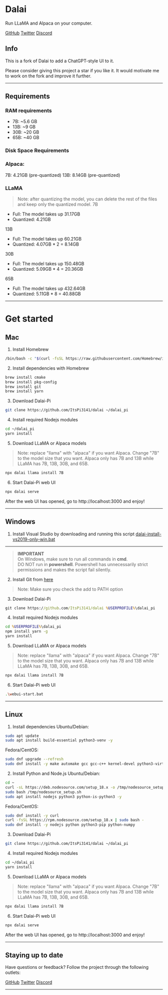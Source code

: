 # Dalai

Run LLaMA and Alpaca on your computer.

<a href="https://github.com/cocktailpeanut/dalai" class='inverse btn'><i class="fa-brands fa-github"></i> GitHub</a>
<a href="https://twitter.com/cocktailpeanut" class='inverse btn'><i class="fa-brands fa-twitter"></i> Twitter</a>
<a href="https://discord.gg/XahBUrbVwz" class='inverse btn'><i class="fa-brands fa-discord"></i> Discord</a>

## Info
This is a fork of Dalai to add a ChatGPT-style UI to it.  

Please consider giving this project a star if you like it. It would motivate me to work on the fork and improve it further. 

---

## Requirements

### RAM requirements
- 7B: ~5.6 GB
- 13B: ~9 GB
- 30B: ~20 GB
- 65B: ~40 GB

### Disk Space Requirements

### Alpaca:
7B: 4.21GB (pre-quantized)
13B: 8.14GB (pre-quantized)

### LLaMA
> Note: after quantizing the model, you can delete the rest of the files and keep only the quantized model.
7B
- Full: The model takes up 31.17GB
- Quantized: 4.21GB

13B
- Full: The model takes up 60.21GB
- Quantized: 4.07GB \* 2 = 8.14GB

30B
- Full: The model takes up 150.48GB
- Quantized: 5.09GB \* 4 = 20.36GB

65B
- Full: The model takes up 432.64GB
- Quantized: 5.11GB \* 8 = 40.88GB

---

# Get started

## Mac
1. Install Homebrew
```sh
/bin/bash -c "$(curl -fsSL https://raw.githubusercontent.com/Homebrew/install/HEAD/install.sh)"
```

2. Install dependencies with Homebrew
```sh
brew install cmake
brew install pkg-config
brew install git
brew install yarn
```

3. Download Dalai-Pi
```sh
git clone https://github.com/ItsPi3141/dalai ~/dalai_pi
```

4. Install required Nodejs modules
```sh
cd ~/dalai_pi
yarn install
```

5. Download LLaMA or Alpaca models
> Note: replace "llama" with "alpaca" if you want Alpaca. Change "7B" to the model size that you want. Alpaca only has 7B and 13B while LLaMA has 7B, 13B, 30B, and 65B.
```sh
npx dalai llama install 7B
```

6. Start Dalai-Pi web UI
```sh
npx dalai serve
```

After the web UI has opened, go to http://localhost:3000 and enjoy!

---

## Windows

1. Install Visual Studio by downloading and running this script
[dalai-install-vs2019-only-win.bat](https://github.com/ItsPi3141/dalai/blob/main/setup-scripts/dalai-install-vs2019-only-win.bat)

---

> **IMPORTANT**  
> On Windows, make sure to run all commands in **cmd**.  
> DO NOT run in **powershell**. Powershell has unnecessarily strict permissions and makes the script fail silently.

2. Install Git from [here](https://git-scm.com/downloads)
> Note: Make sure you check the add to PATH option

3. Download Dalai-Pi
```cmd
git clone https://github.com/ItsPi3141/dalai %USERPROFILE%\dalai_pi
```

4. Install required Nodejs modules
```cmd
cd %USERPROFILE%\dalai_pi
npm install yarn -g
yarn install
```

5. Download LLaMA or Alpaca models
> Note: replace "llama" with "alpaca" if you want Alpaca. Change "7B" to the model size that you want. Alpaca only has 7B and 13B while LLaMA has 7B, 13B, 30B, and 65B.
```sh
npx dalai llama install 7B
```

6. Start Dalai-Pi web UI
```sh
.\webui-start.bat
```

---

## Linux

1. Install dependencies
Ubuntu/Debian:
```sh
sudo apt update
sudo apt install build-essential python3-venv -y
```

Fedora/CentOS:
```sh
sudo dnf upgrade --refresh
sudo dnf install -y make automake gcc gcc-c++ kernel-devel python3-virtualenv
```

2. Install Python and Node.js
Ubuntu/Debian:
```sh
cd ~
curl -sL https://deb.nodesource.com/setup_18.x -o /tmp/nodesource_setup.sh
sudo bash /tmp/nodesource_setup.sh
sudo apt install nodejs python3 python-is-python3 -y
```

Fedora/CentOS:
```sh
sudo dnf install -y curl
curl -fsSL https://rpm.nodesource.com/setup_18.x | sudo bash -
sudo dnf install -y nodejs python python3-pip python-numpy
```

3. Download Dalai-Pi
```sh
git clone https://github.com/ItsPi3141/dalai ~/dalai_pi
```

4. Install required Nodejs modules
```sh
cd ~/dalai_pi
yarn install
```

5. Download LLaMA or Alpaca models
> Note: replace "llama" with "alpaca" if you want Alpaca. Change "7B" to the model size that you want. Alpaca only has 7B and 13B while LLaMA has 7B, 13B, 30B, and 65B.
```sh
npx dalai llama install 7B
```

6. Start Dalai-Pi web UI
```sh
npx dalai serve
```

After the web UI has opened, go to http://localhost:3000 and enjoy!

---

## Staying up to date

Have questions or feedback? Follow the project through the following outlets:

<a href="https://github.com/cocktailpeanut/dalai" class='inverse btn'><i class="fa-brands fa-github"></i> GitHub</a>
<a href="https://twitter.com/cocktailpeanut" class='inverse btn'><i class="fa-brands fa-twitter"></i> Twitter</a>
<a href="https://discord.gg/XahBUrbVwz" class='inverse btn'><i class="fa-brands fa-discord"></i> Discord</a>

---
